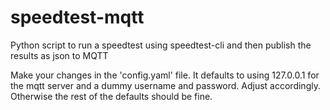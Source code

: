 # speedtest-mqtt

Python script to run a speedtest using speedtest-cli and then publish the results as json to MQTT

Make your changes in the 'config.yaml' file.
It defaults to using 127.0.0.1 for the mqtt server and a dummy username and password. Adjust accordingly.
Otherwise the rest of the defaults should be fine.

